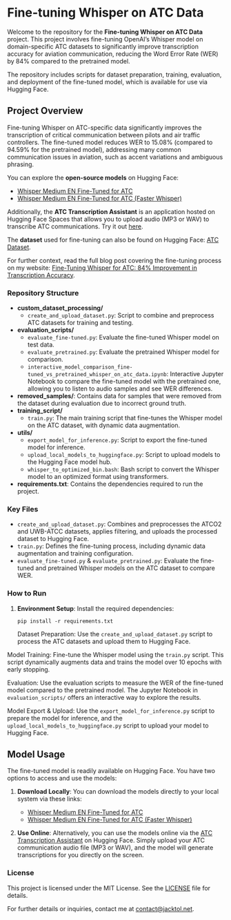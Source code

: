 # Fine-tuning Whisper on ATC Data

Welcome to the repository for the **Fine-tuning Whisper on ATC Data** project. This project involves fine-tuning OpenAI’s Whisper model on domain-specific ATC datasets to significantly improve transcription accuracy for aviation communication, reducing the Word Error Rate (WER) by 84% compared to the pretrained model.

The repository includes scripts for dataset preparation, training, evaluation, and deployment of the fine-tuned model, which is available for use via Hugging Face.

## Project Overview

Fine-tuning Whisper on ATC-specific data significantly improves the transcription of critical communication between pilots and air traffic controllers. The fine-tuned model reduces WER to 15.08% (compared to 94.59% for the pretrained model), addressing many common communication issues in aviation, such as accent variations and ambiguous phrasing.

You can explore the **open-source models** on Hugging Face:

- [Whisper Medium EN Fine-Tuned for ATC](https://huggingface.co/jacktol/whisper-medium.en-fine-tuned-for-ATC)
- [Whisper Medium EN Fine-Tuned for ATC (Faster Whisper)](https://huggingface.co/jacktol/whisper-medium.en-fine-tuned-for-ATC-faster-whisper)

Additionally, the **ATC Transcription Assistant** is an application hosted on Hugging Face Spaces that allows you to upload audio (MP3 or WAV) to transcribe ATC communications. Try it out [here](https://huggingface.co/spaces/jacktol/ATC-Transcription-Assistant).

The **dataset** used for fine-tuning can also be found on Hugging Face: [ATC Dataset](https://huggingface.co/datasets/jacktol/atc-dataset).

For further context, read the full blog post covering the fine-tuning process on my website: [Fine-Tuning Whisper for ATC: 84% Improvement in Transcription Accuracy](https://jacktol.net/posts/fine-tuning_whisper_for_atc/).

### Repository Structure

- **custom_dataset_processing/**
  - `create_and_upload_dataset.py`: Script to combine and preprocess ATC datasets for training and testing.
- **evaluation_scripts/**
  - `evaluate_fine-tuned.py`: Evaluate the fine-tuned Whisper model on test data.
  - `evaluate_pretrained.py`: Evaluate the pretrained Whisper model for comparison.
  - `interactive_model_comparison_fine-tuned_vs_pretrained_whisper_on_atc_data.ipynb`: Interactive Jupyter Notebook to compare the fine-tuned model with the pretrained one, allowing you to listen to audio samples and see WER differences.
- **removed_samples/**: Contains data for samples that were removed from the dataset during evaluation due to incorrect ground truth.
- **training_script/**
  - `train.py`: The main training script that fine-tunes the Whisper model on the ATC dataset, with dynamic data augmentation.
- **utils/**
  - `export_model_for_inference.py`: Script to export the fine-tuned model for inference.
  - `upload_local_models_to_huggingface.py`: Script to upload models to the Hugging Face model hub.
  - `whisper_to_optimized_bin.bash`: Bash script to convert the Whisper model to an optimized format using transformers.
- **requirements.txt**: Contains the dependencies required to run the project.

### Key Files

- `create_and_upload_dataset.py`: Combines and preprocesses the ATCO2 and UWB-ATCC datasets, applies filtering, and uploads the processed dataset to Hugging Face.
- `train.py`: Defines the fine-tuning process, including dynamic data augmentation and training configuration.
- `evaluate_fine-tuned.py` & `evaluate_pretrained.py`: Evaluate the fine-tuned and pretrained Whisper models on the ATC dataset to compare WER.

### How to Run

1. **Environment Setup**:
   Install the required dependencies:
   ```
   pip install -r requirements.txt
   ```
   Dataset Preparation: Use the `create_and_upload_dataset.py` script to process the ATC datasets and upload them to Hugging Face.

Model Training: Fine-tune the Whisper model using the `train.py` script. This script dynamically augments data and trains the model over 10 epochs with early stopping.

Evaluation: Use the evaluation scripts to measure the WER of the fine-tuned model compared to the pretrained model. The Jupyter Notebook in `evaluation_scripts/` offers an interactive way to explore the results.

Model Export & Upload: Use the `export_model_for_inference.py` script to prepare the model for inference, and the `upload_local_models_to_huggingface.py` script to upload your model to Hugging Face.

## Model Usage

The fine-tuned model is readily available on Hugging Face. You have two options to access and use the models:

1. **Download Locally**: You can download the models directly to your local system via these links:

   - [Whisper Medium EN Fine-Tuned for ATC](https://huggingface.co/jacktol/whisper-medium.en-fine-tuned-for-ATC)
   - [Whisper Medium EN Fine-Tuned for ATC (Faster Whisper)](https://huggingface.co/jacktol/whisper-medium.en-fine-tuned-for-ATC-faster-whisper)

2. **Use Online**: Alternatively, you can use the models online via the [ATC Transcription Assistant](https://huggingface.co/spaces/jacktol/ATC-transcription-assistant) on Hugging Face. Simply upload your ATC communication audio file (MP3 or WAV), and the model will generate transcriptions for you directly on the screen.

### License

This project is licensed under the MIT License. See the [LICENSE](LICENSE) file for details.

For further details or inquiries, contact me at contact@jacktol.net.
